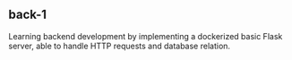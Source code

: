 ## back-1

Learning backend development by implementing a dockerized basic Flask server, able to handle HTTP requests and database relation.
